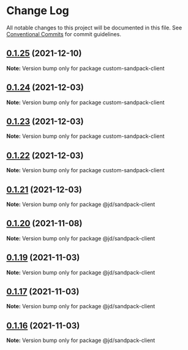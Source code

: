 # Change Log

All notable changes to this project will be documented in this file.
See [Conventional Commits](https://conventionalcommits.org) for commit guidelines.

## [0.1.25](https://github.com/codesandbox/sandpack/compare/v0.1.24...v0.1.25) (2021-12-10)

**Note:** Version bump only for package custom-sandpack-client





## [0.1.24](https://github.com/codesandbox/sandpack/compare/v0.1.23...v0.1.24) (2021-12-03)

**Note:** Version bump only for package custom-sandpack-client





## [0.1.23](https://github.com/codesandbox/sandpack/compare/v0.1.22...v0.1.23) (2021-12-03)

**Note:** Version bump only for package custom-sandpack-client





## [0.1.22](https://github.com/codesandbox/sandpack/compare/v0.1.21...v0.1.22) (2021-12-03)

**Note:** Version bump only for package custom-sandpack-client





## [0.1.21](https://github.com/codesandbox/sandpack/compare/v0.1.20...v0.1.21) (2021-12-03)

**Note:** Version bump only for package @jd/sandpack-client





## [0.1.20](https://github.com/codesandbox/sandpack/compare/v0.1.19...v0.1.20) (2021-11-08)

**Note:** Version bump only for package @jd/sandpack-client





## [0.1.19](https://github.com/codesandbox/sandpack/compare/v0.1.18...v0.1.19) (2021-11-03)

**Note:** Version bump only for package @jd/sandpack-client





## [0.1.17](https://github.com/codesandbox/sandpack/compare/v0.1.16...v0.1.17) (2021-11-03)

**Note:** Version bump only for package @jd/sandpack-client





## [0.1.16](https://github.com/codesandbox/sandpack/compare/v0.1.15...v0.1.16) (2021-11-03)

**Note:** Version bump only for package @jd/sandpack-client
